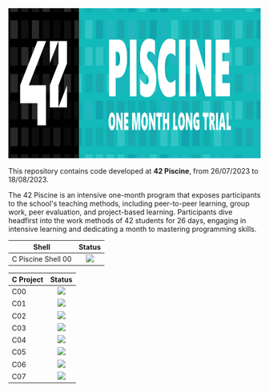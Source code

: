<img src="https://github.com/AndrePatchy/42/blob/main/42_piscine_banner_new.png?raw=true" width="900" height="300" /> 

This repository contains code developed at **42 Piscine**, from 26/07/2023 to 18/08/2023.

The 42 Piscine is an intensive one-month program that exposes participants to the school's teaching methods, including peer-to-peer learning, group work, peer evaluation, and project-based learning. Participants dive headfirst into the work methods of 42 students for 26 days, engaging in intensive learning and dedicating a month to mastering programming skills.

| Shell         | Status        |
| ------------- |:-------------:|
| C Piscine Shell 00      | <img src="https://camo.githubusercontent.com/38f3e8b777e65f92615a2c4a583b823aff4a261f27496ef5323009283dded4f4/68747470733a2f2f696d672e736869656c64732e696f2f62616467652f7374617475732d646f6e652d73756363657373" data-canonical-src="https://img.shields.io/badge/status-done-success" style="max-width: 100%;">

| C Project     | Status        |
| ------------- |:-------------:|
| C00           |<img src="https://camo.githubusercontent.com/38f3e8b777e65f92615a2c4a583b823aff4a261f27496ef5323009283dded4f4/68747470733a2f2f696d672e736869656c64732e696f2f62616467652f7374617475732d646f6e652d73756363657373" data-canonical-src="https://img.shields.io/badge/status-done-success" style="max-width: 100%;"> |
| C01           |<img src="https://camo.githubusercontent.com/38f3e8b777e65f92615a2c4a583b823aff4a261f27496ef5323009283dded4f4/68747470733a2f2f696d672e736869656c64732e696f2f62616467652f7374617475732d646f6e652d73756363657373" data-canonical-src="https://img.shields.io/badge/status-done-success" style="max-width: 100%;"> |
| C02           |<img src="https://camo.githubusercontent.com/38f3e8b777e65f92615a2c4a583b823aff4a261f27496ef5323009283dded4f4/68747470733a2f2f696d672e736869656c64732e696f2f62616467652f7374617475732d646f6e652d73756363657373" data-canonical-src="https://img.shields.io/badge/status-done-success" style="max-width: 100%;"> |
| C03           |<img src="https://camo.githubusercontent.com/38f3e8b777e65f92615a2c4a583b823aff4a261f27496ef5323009283dded4f4/68747470733a2f2f696d672e736869656c64732e696f2f62616467652f7374617475732d646f6e652d73756363657373" data-canonical-src="https://img.shields.io/badge/status-done-success" style="max-width: 100%;"> |
| C04           |<img src="https://camo.githubusercontent.com/38f3e8b777e65f92615a2c4a583b823aff4a261f27496ef5323009283dded4f4/68747470733a2f2f696d672e736869656c64732e696f2f62616467652f7374617475732d646f6e652d73756363657373" data-canonical-src="https://img.shields.io/badge/status-done-success" style="max-width: 100%;"> |
| C05           |<img src="https://camo.githubusercontent.com/38f3e8b777e65f92615a2c4a583b823aff4a261f27496ef5323009283dded4f4/68747470733a2f2f696d672e736869656c64732e696f2f62616467652f7374617475732d646f6e652d73756363657373" data-canonical-src="https://img.shields.io/badge/status-done-success" style="max-width: 100%;"> |
| C06           |<img src="https://camo.githubusercontent.com/38f3e8b777e65f92615a2c4a583b823aff4a261f27496ef5323009283dded4f4/68747470733a2f2f696d672e736869656c64732e696f2f62616467652f7374617475732d646f6e652d73756363657373" data-canonical-src="https://img.shields.io/badge/status-done-success" style="max-width: 100%;"> |
| C07           |<img src="https://camo.githubusercontent.com/38f3e8b777e65f92615a2c4a583b823aff4a261f27496ef5323009283dded4f4/68747470733a2f2f696d672e736869656c64732e696f2f62616467652f7374617475732d646f6e652d73756363657373" data-canonical-src="https://img.shields.io/badge/status-done-success" style="max-width: 100%;"> |
